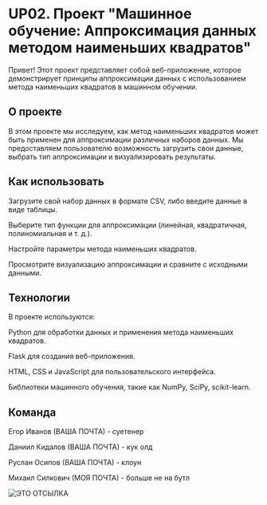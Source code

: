 
# UP02. Проект "Машинное обучение: Аппроксимация данных методом наименьших квадратов"
Привет! Этот проект представляет собой веб-приложение, которое демонстрирует принципы аппроксимации данных с использованием метода наименьших квадратов в машинном обучении. 

## О проекте
В этом проекте мы исследуем, как метод наименьших квадратов может быть применен для аппроксимации различных наборов данных. Мы предоставляем пользователю возможность загрузить свои данные, выбрать тип аппроксимации и визуализировать результаты.

## Как использовать
Загрузите свой набор данных в формате CSV, либо введите данные в виде таблицы. 

Выберите тип функции для аппроксимации (линейная, квадратичная, полиномиальная и т. д.).

Настройте параметры метода наименьших квадратов.

Просмотрите визуализацию аппроксимации и сравните с исходными данными.

## Технологии
В проекте используются:

Python для обработки данных и применения метода наименьших квадратов.

Flask для создания веб-приложения.

HTML, CSS и JavaScript для пользовательского интерфейса.

Библиотеки машинного обучения, такие как NumPy, SciPy, scikit-learn.

## Команда
Егор Иванов (ВАША ПОЧТА) - суетенер

Даниил Кидалов (ВАША ПОЧТА) - кук олд

Руслан Осипов (ВАША ПОЧТА) - клоун

Михаил Силкович (МОЯ ПОЧТА) - больше не на бутл

![ЭТО ОТСЫЛКА](https://kartinkof.club/uploads/posts/2022-03/1648212662_8-kartinkof-club-p-mem-polskaya-korova-8.jpg)
